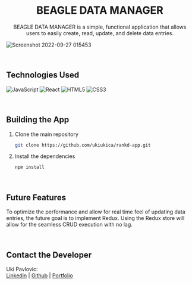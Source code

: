 <h1 align="center">BEAGLE DATA MANAGER</h1>

<p align="center">BEAGLE DATA MANAGER is a simple, functional application that allows users to easily create, read, update, and delete data entries.</p>

![Screenshot 2022-09-27 015453](https://user-images.githubusercontent.com/98477390/192444198-d2ba21b4-af3c-48d2-a3a4-660b447b862e.jpg)


<br />

## Technologies Used
![JavaScript](https://img.shields.io/badge/javascript-%23323330.svg?style=for-the-badge&logo=javascript&logoColor=%23F7DF1E)
![React](https://img.shields.io/badge/react-%2320232a.svg?style=for-the-badge&logo=react&logoColor=%2361DAFB)
![HTML5](https://img.shields.io/badge/html5-%23E34F26.svg?style=for-the-badge&logo=html5&logoColor=white)
![CSS3](https://img.shields.io/badge/css3-%231572B6.svg?style=for-the-badge&logo=css3&logoColor=white)

<br />

## Building the App
1. Clone the main repository

   ```bash
   git clone https://github.com/ukiukica/rankd-app.git
   ```

2. Install the dependencies

      ```bash
      npm install
      ```

<br />

## Future Features
To optimize the performance and allow for real time feel of updating data entries, the future goal is to implement Redux. Using the Redux store will allow for the seamless CRUD execution with no lag.

<br />

## Contact the Developer
Uki Pavlovic:
<br />
<a href="https://www.linkedin.com/in/ukipavlovic/">Linkedin</a> | <a href="https://github.com/ukiukica/">Github</a> | <a href="https://ukipavlovic.com/">Portfolio</a>
